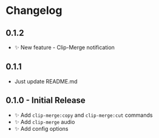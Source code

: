 # Changelog

## 0.1.2

* :sparkles: New feature - Clip-Merge notification

## 0.1.1

* Just update README.md

## 0.1.0 - Initial Release

* :sparkles: Add `clip-merge:copy` and `clip-merge:cut` commands
* :sparkles: Add `clip-merge` audio
* :sparkles: Add config options
